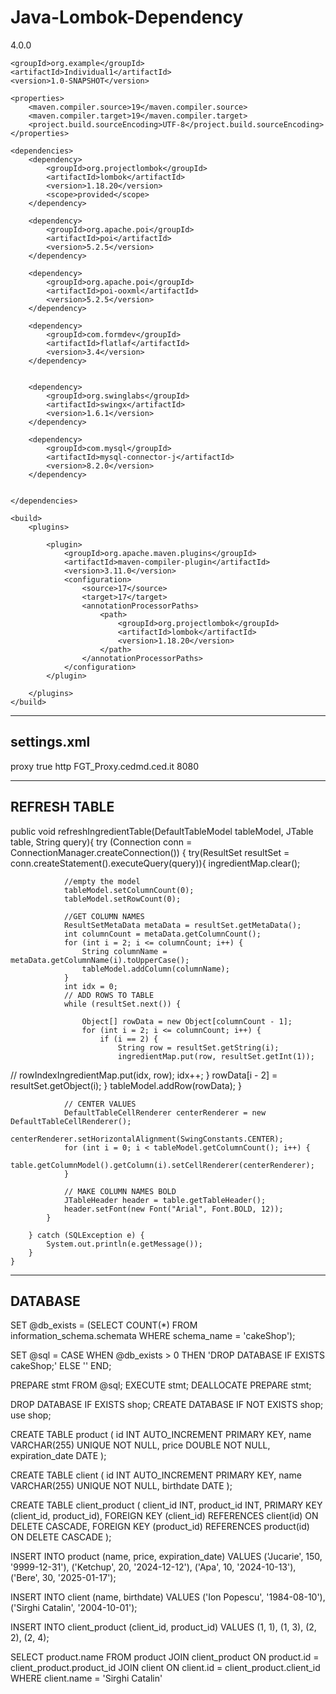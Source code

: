 # Java-Lombok-Dependency

<?xml version="1.0" encoding="UTF-8"?>
<project xmlns="http://maven.apache.org/POM/4.0.0"
         xmlns:xsi="http://www.w3.org/2001/XMLSchema-instance"
         xsi:schemaLocation="http://maven.apache.org/POM/4.0.0 http://maven.apache.org/xsd/maven-4.0.0.xsd">
    <modelVersion>4.0.0</modelVersion>

    <groupId>org.example</groupId>
    <artifactId>Individual1</artifactId>
    <version>1.0-SNAPSHOT</version>

    <properties>
        <maven.compiler.source>19</maven.compiler.source>
        <maven.compiler.target>19</maven.compiler.target>
        <project.build.sourceEncoding>UTF-8</project.build.sourceEncoding>
    </properties>

    <dependencies>
        <dependency>
            <groupId>org.projectlombok</groupId>
            <artifactId>lombok</artifactId>
            <version>1.18.20</version>
            <scope>provided</scope>
        </dependency>

        <dependency>
            <groupId>org.apache.poi</groupId>
            <artifactId>poi</artifactId>
            <version>5.2.5</version>
        </dependency>

        <dependency>
            <groupId>org.apache.poi</groupId>
            <artifactId>poi-ooxml</artifactId>
            <version>5.2.5</version>
        </dependency>

        <dependency>
            <groupId>com.formdev</groupId>
            <artifactId>flatlaf</artifactId>
            <version>3.4</version>
        </dependency>


        <dependency>
            <groupId>org.swinglabs</groupId>
            <artifactId>swingx</artifactId>
            <version>1.6.1</version>
        </dependency>

        <dependency>
            <groupId>com.mysql</groupId>
            <artifactId>mysql-connector-j</artifactId>
            <version>8.2.0</version>
        </dependency>


    </dependencies>

    <build>
        <plugins>

            <plugin>
                <groupId>org.apache.maven.plugins</groupId>
                <artifactId>maven-compiler-plugin</artifactId>
                <version>3.11.0</version>
                <configuration>
                    <source>17</source>
                    <target>17</target>
                    <annotationProcessorPaths>
                        <path>
                            <groupId>org.projectlombok</groupId>
                            <artifactId>lombok</artifactId>
                            <version>1.18.20</version>
                        </path>
                    </annotationProcessorPaths>
                </configuration>
            </plugin>

        </plugins>
    </build>

</project>

--------------------------------------------------------------------------------------------------------
settings.xml
--------------------------------------------------------------------------------------------------------

<?xml version="1.0" encoding="UTF-8"?>
<settings xmlns="http://maven.apache.org/SETTINGS/1.0.0"
          xmlns:xsi="http://www.w3.org/2001/XMLSchema-instance"
          xsi:schemaLocation="http://maven.apache.org/SETTINGS/1.0.0 http://maven.apache.org/xsd/settings-1.0.0.xsd">
    <proxies>
        <proxy>
            <id>proxy</id>
            <active>true</active>
            <protocol>http</protocol>
            <host>FGT_Proxy.cedmd.ced.it</host>
            <port>8080</port>
        </proxy>
    </proxies>
</settings>

--------------------------------------------------------------------------------------------------------
REFRESH TABLE
--------------------------------------------------------------------------------------------------------

public void refreshIngredientTable(DefaultTableModel tableModel, JTable table, String query){
        try (Connection conn = ConnectionManager.createConnection()) {
            try(ResultSet resultSet = conn.createStatement().executeQuery(query)){
                ingredientMap.clear();

                //empty the model
                tableModel.setColumnCount(0);
                tableModel.setRowCount(0);

                //GET COLUMN NAMES
                ResultSetMetaData metaData = resultSet.getMetaData();
                int columnCount = metaData.getColumnCount();
                for (int i = 2; i <= columnCount; i++) {
                    String columnName = metaData.getColumnName(i).toUpperCase();
                    tableModel.addColumn(columnName);
                }
                int idx = 0;
                // ADD ROWS TO TABLE
                while (resultSet.next()) {

                    Object[] rowData = new Object[columnCount - 1];
                    for (int i = 2; i <= columnCount; i++) {
                        if (i == 2) {
                            String row = resultSet.getString(i);
                            ingredientMap.put(row, resultSet.getInt(1));
//                            rowIndexIngredientMap.put(idx, row);
                            idx++;
                        }
                        rowData[i - 2] = resultSet.getObject(i);
                    }
                    tableModel.addRow(rowData);
                }

                // CENTER VALUES
                DefaultTableCellRenderer centerRenderer = new DefaultTableCellRenderer();
                centerRenderer.setHorizontalAlignment(SwingConstants.CENTER);
                for (int i = 0; i < tableModel.getColumnCount(); i++) {
                    table.getColumnModel().getColumn(i).setCellRenderer(centerRenderer);
                }

                // MAKE COLUMN NAMES BOLD
                JTableHeader header = table.getTableHeader();
                header.setFont(new Font("Arial", Font.BOLD, 12));
            }

        } catch (SQLException e) {
            System.out.println(e.getMessage());
        }
    }


--------------------------------------------------------------------------------------------------------
DATABASE
--------------------------------------------------------------------------------------------------------


SET @db_exists = (SELECT COUNT(*) FROM information_schema.schemata WHERE schema_name = 'cakeShop');

SET @sql = CASE WHEN @db_exists > 0 THEN 'DROP DATABASE IF EXISTS cakeShop;' ELSE '' END;

PREPARE stmt FROM @sql;
EXECUTE stmt;
DEALLOCATE PREPARE stmt;

DROP DATABASE IF EXISTS shop;
CREATE DATABASE IF NOT EXISTS shop;
use shop;

CREATE TABLE product (
	id INT AUTO_INCREMENT PRIMARY KEY,
    name VARCHAR(255) UNIQUE NOT NULL,
    price DOUBLE NOT NULL,
    expiration_date DATE
);

CREATE TABLE client (
	id INT AUTO_INCREMENT PRIMARY KEY,
    name VARCHAR(255) UNIQUE NOT NULL,
    birthdate DATE
);

CREATE TABLE client_product (
	client_id INT,
    product_id INT,
    PRIMARY KEY (client_id, product_id),
    FOREIGN KEY (client_id) REFERENCES client(id) ON DELETE CASCADE,
    FOREIGN KEY (product_id) REFERENCES product(id) ON DELETE CASCADE
);

INSERT INTO product (name, price, expiration_date) VALUES
('Jucarie', 150, '9999-12-31'),
('Ketchup', 20, '2024-12-12'),
('Apa', 10, '2024-10-13'),
('Bere', 30, '2025-01-17');

INSERT INTO client (name, birthdate) VALUES
('Ion Popescu', '1984-08-10'),
('Sirghi Catalin', '2004-10-01');

INSERT INTO client_product (client_id, product_id) VALUES
(1, 1), (1, 3), (2, 2), (2, 4);

SELECT product.name FROM product 
JOIN client_product ON product.id = client_product.product_id
JOIN client ON client.id = client_product.client_id
WHERE client.name = 'Sirghi Catalin'
